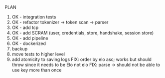 PLAN
1. OK - integration tests
2. OK - refactor tokenizer -> token scan -> parser
3. OK - add tcp
4. OK - add SCRAM (user, credentials, store, handshake, session store)
5. OK - add pipeline
6. OK - dockerized
7. backup
8. move tests to higher level
9. add atomicity to saving logs
FIX: order by elo asc; works but should throw since it needs to be Elo not elo
FIX: parse -> should not be able to use key more than once
